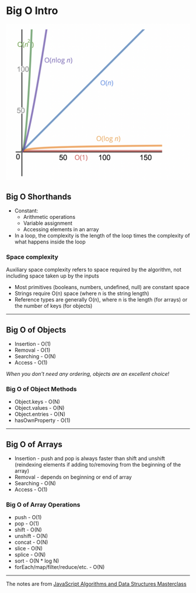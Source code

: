 # Big O Intro

![Big O graph](./assets/Big%20O.png)

## Big O Shorthands 
* Constant:
    * Arithmetic operations
    * Variable assignment
    * Accessing elements in an array
* In a loop, the complexity is the length of the loop times the complexity of what happens inside the loop

### Space complexity

Auxiliary space complexity refers to space required by the algorithm, not including space taken up by the inputs

* Most primitives (booleans, numbers, undefined, null) are constant space
* Strings require O(n) space (where n is the string length)
* Reference types are generally O(n), where n is the length (for arrays) or the number of keys (for objects)
___

## Big O of Objects
* Insertion -   O(1)
* Removal -   O(1)
* Searching -   O(N)
* Access -   O(1)

*When you don't need any ordering, objects are an excellent choice!*

### Big O of Object Methods
* Object.keys -   O(N)
* Object.values -   O(N)
* Object.entries -   O(N)
* hasOwnProperty -   O(1)

___
  
## Big O of Arrays
* Insertion - push and pop is always faster than shift and unshift (reindexing elements if adding to/removing from the beginning of the array)
* Removal -   depends on beginning or end of array
* Searching -   O(N)
* Access -   O(1)

### Big O of Array Operations
* push -   O(1)
* pop -   O(1)
* shift -   O(N)
* unshift -   O(N)
* concat -   O(N)
* slice -   O(N)
* splice -   O(N)
* sort -   O(N * log N)
* forEach/map/filter/reduce/etc. -   O(N)
___
The notes are from [JavaScript Algorithms and Data Structures Masterclass](https://www.udemy.com/course/js-algorithms-and-data-structures-masterclass/)